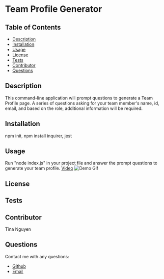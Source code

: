 
# Team Profile Generator
## Table of Contents
* [Description](#description)
* [Installation](#installation)
* [Usage](#Usage)
* [License](#License)
* [Tests](#Tests)
* [Contributor](#Contributor)
* [Questions](#Questions)

## Description 
This command-line application will prompt questions to generate a Team Profile page. A series of questions asking for your team member's name, id, email, and based on the role, additional information will be required. 

## Installation
npm init, npm install inquirer, jest

## Usage
Run "node index.js" in your project file and answer the prompt questions to generate your team profile. 
[Video](https://youtu.be/xcaLIOFllio)
![Demo Gif](https://raw.githubusercontent.com/ohwhytina/Team-Profile-Generator/main/Demo/Team%20Profile%20Generator.gif)

## License


## Tests


## Contributor
Tina Nguyen

## Questions 
Contact me with any questions: 
* [Github](https://github.com/ohwhytina)
* [Email](mailto:nguyentinaca@yahoo.com)
